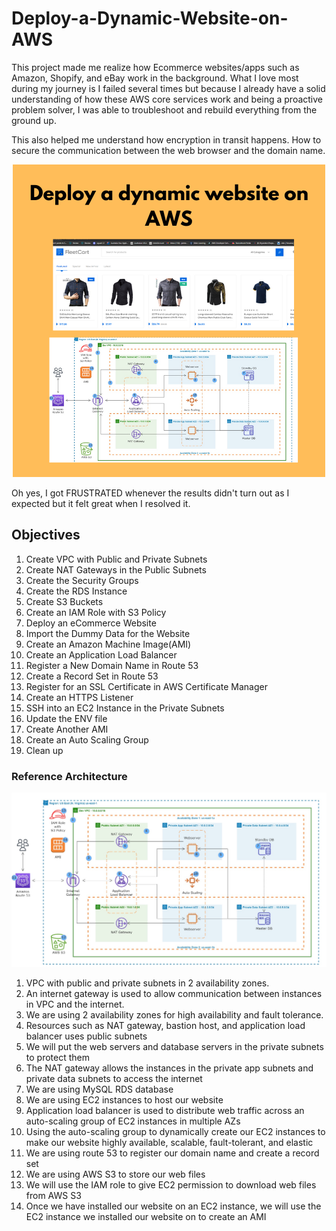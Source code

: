 # Deploy-a-Dynamic-Website-on-AWS


This project made me realize how Ecommerce websites/apps such as Amazon, Shopify, and eBay work in the background. What I love most during my journey is I failed several times but because I already have a solid understanding of how these AWS core services work and being a proactive problem solver, I was able to troubleshoot and rebuild everything from the ground up.

This also helped me understand how encryption in transit happens. How to secure the communication between the web browser and the domain name.

<p align="center">
  <img src="Deploy a dynamic website on AWS.png">
</p>

Oh yes, I got FRUSTRATED whenever the results didn't turn out as I expected but it felt great when I resolved it.

## Objectives

1. Create VPC with Public and Private Subnets
2. Create NAT Gateways in the Public Subnets
3. Create the Security Groups
4. Create the RDS Instance
5. Create S3 Buckets
6. Create an IAM Role with S3 Policy
7. Deploy an eCommerce Website
8. Import the Dummy Data for the Website
9. Create an Amazon Machine Image(AMI)
10. Create an Application Load Balancer
11. Register a New Domain Name in Route 53
12. Create a Record Set in Route 53
13. Register for an SSL Certificate in AWS Certificate Manager
14. Create an HTTPS Listener
15. SSH into an EC2 Instance in the Private Subnets
16. Update the ENV file
17. Create Another AMI
18. Create an Auto Scaling Group
19. Clean up

### Reference Architecture

<p align="center">
  <img src="1._LAMP_Stack_Project_Reference_Architecture-fotor-20230615221514.png">
</p>

1. VPC with public and private subnets in 2 availability zones.
2. An internet gateway is used to allow communication between instances in VPC and the internet.
3. We are using 2 availability zones for high availability and fault tolerance.
4. Resources such as NAT gateway, bastion host, and application load balancer uses public subnets
5. We will put the web servers and database servers in the private subnets to protect them
6. The NAT gateway allows the instances in the private app subnets and private data subnets to access the internet
7. We are using MySQL RDS database
8. We are using EC2 instances to host our website
9. Application load balancer is used to distribute web traffic across an auto-scaling group of EC2 instances in multiple AZs
10. Using the auto-scaling group to dynamically create our EC2 instances to make our website highly available, scalable, fault-tolerant, and elastic
11. We are using route 53 to register our domain name and create a record set
12. We are using AWS S3 to store our web files
13. We will use the IAM role to give EC2 permission to download web files from AWS S3
14. Once we have installed our website on an EC2 instance, we will use the EC2 instance we installed our website on to create an AMI
    






